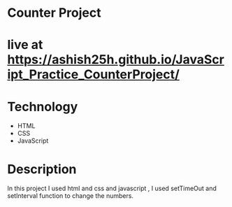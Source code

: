 # Counter Project
#  live at https://ashish25h.github.io/JavaScript_Practice_CounterProject/

# Technology
- HTML
- CSS 
- JavaScript

# Description
In this project I used html and css and javascript ,  I used setTimeOut and setInterval function to change the numbers.
